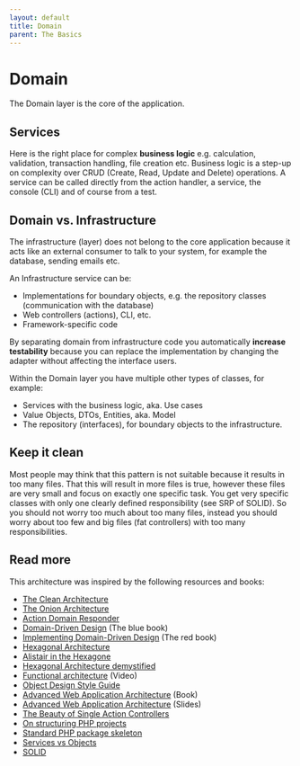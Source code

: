 ```yaml
---
layout: default
title: Domain
parent: The Basics
---
```


# Domain

The Domain layer is the core of the application.

## Services

Here is the right place for complex **business logic** e.g. calculation, validation, transaction handling, file creation etc.
Business logic is a step-up on complexity over CRUD (Create, Read, Update and Delete) operations.
A service can be called directly from the action handler, a service, the console (CLI) and
of course from a test.

## Domain vs. Infrastructure

The infrastructure (layer) does not belong to the core application
because it acts like an external consumer to talk to your system,
for example the database, sending emails etc.

An Infrastructure service can be:

* Implementations for boundary objects, e.g. the repository classes (communication with the database)
* Web controllers (actions), CLI, etc.
* Framework-specific code

By separating domain from infrastructure code you automatically **increase testability**
because you can replace the implementation by changing the adapter without affecting 
the interface users.

Within the Domain layer you have multiple other types of classes, for example:

* Services with the business logic, aka. Use cases
* Value Objects, DTOs, Entities, aka. Model
* The repository (interfaces), for boundary objects to the infrastructure.

## Keep it clean

Most people may think that this pattern is not suitable because it results in too many files.
That this will result in more files is true, however these files are very small and focus on
exactly one specific task. You get very specific classes with only one clearly defined responsibility
(see SRP of SOLID). So you should not worry too much about too many files, instead you should worry
about too few and big files (fat controllers) with too many responsibilities.

## Read more

This architecture was inspired by the following resources and books:

* [The Clean Architecture](https://blog.cleancoder.com/uncle-bob/2012/08/13/the-clean-architecture.html)
* [The Onion Architecture](https://jeffreypalermo.com/2008/07/the-onion-architecture-part-1/)
* [Action Domain Responder](https://github.com/pmjones/adr)
* [Domain-Driven Design](https://amzn.to/3cNq2jV) (The blue book)
* [Implementing Domain-Driven Design](https://amzn.to/2zrGrMm) (The red book)
* [Hexagonal Architecture](https://fideloper.com/hexagonal-architecture)
* [Alistair in the Hexagone](https://www.youtube.com/watch?v=th4AgBcrEHA)
* [Hexagonal Architecture demystified](https://madewithlove.be/hexagonal-architecture-demystified/)
* [Functional architecture](https://www.youtube.com/watch?v=US8QG9I1XW0&t=33m14s) (Video)
* [Object Design Style Guide](https://www.manning.com/books/object-design-style-guide?a_aid=object-design&a_bid=4e089b42)
* [Advanced Web Application Architecture](https://leanpub.com/web-application-architecture/) (Book)
* [Advanced Web Application Architecture](https://www.slideshare.net/matthiasnoback/advanced-web-application-architecture-full-stack-europe-2019) (Slides)
* [The Beauty of Single Action Controllers](https://driesvints.com/blog/the-beauty-of-single-action-controllers)
* [On structuring PHP projects](https://www.nikolaposa.in.rs/blog/2017/01/16/on-structuring-php-projects/)
* [Standard PHP package skeleton](https://github.com/php-pds/skeleton)
* [Services vs Objects](https://dontpaniclabs.com/blog/post/2017/10/12/services-vs-objects)
* [SOLID](https://www.digitalocean.com/community/conceptual_articles/s-o-l-i-d-the-first-five-principles-of-object-oriented-design)
